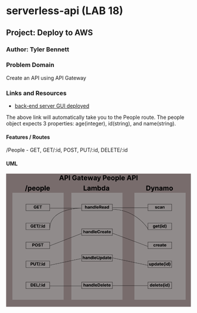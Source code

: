 # serverless-api (LAB 18)

## Project: Deploy to AWS

### Author: Tyler Bennett

### Problem Domain  

Create an API using API Gateway

### Links and Resources

- [back-end server GUI deployed](https://fxyxdqmig0.execute-api.us-east-1.amazonaws.com/Lab18/people)

The above link will automatically take you to the People route. The people object expects 3 properties: age(integer), id(string), and name(string).


#### Features / Routes

/People - GET, GET/:id, POST, PUT/:id, DELETE/:id

#### UML

![Lab-02 UML](assets/lab-18-uml.png)
